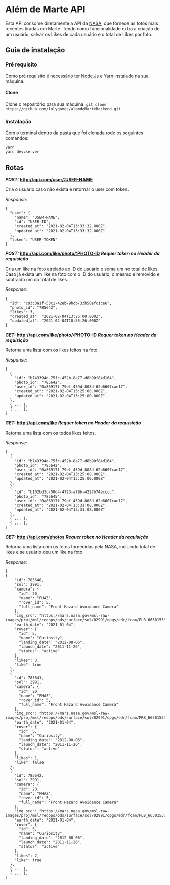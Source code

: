 # Além de Marte API 

Esta API consome diretamente a API da [NASA](https://api.nasa.gov/), que fornece as fotos mais recentes tiradas em Marte. Tendo como funcionalidade extra a criação de um usuário, salvar os Likes de cada usuário e o total de Likes por foto. 

## Guia de instalação

### Pré requisito
Como pré requisito é necessário ter [Node.Js](https://nodejs.org/en/) e [Yarn](https://yarnpkg.com/) instalado na sua máquina. 

#### Clone 
Clone o repositório para sua máquina.
```git clone https://github.com/lulygomes/alemdeMarteBackend.git```

### Instalação

Com o terminal dentro da pasta que foi clonada rode os seguintes comandos:
```
yarn
yarn dev:server
```

## Rotas

__*POST:*   http://api.com/user/:USER-NAME__

Cria o usuário caso não exista e retornar o user com token.


_*Response:*_
```
{
  "user": {
    "name": "USER-NAME",
    "id": "USER-ID",
    "created_at": "2021-02-04T13:33:32.000Z",
    "updated_at": "2021-02-04T13:33:32.000Z"
  },
  "token": "USER-TOKEN"
}
```



__*POST:*  http://api.com/like/photo/:PHOTO-ID__
**_Requer token no Header da requisição_**

Cria um like na foto atrelado ao ID do usuário e soma um no total de likes. 
Caso já exista um like na foto com o ID do usuário, o mesmo é removido e subtraído um do total de likes. 


_*Response:*_
```
{
  "id": "c93c0a1f-53c1-42eb-9bcb-33b50efc1ce6",
  "photo_id": "785642",
  "likes": 3,
  "created_at": "2021-02-04T13:25:00.000Z",
  "updated_at": "2021-02-04T18:55:26.000Z"
}
```



__*GET:*  http://api.com/like/photo/:PHOTO-ID__
**_Requer token no Header da requisição_**

Retorna uma lista com os likes feitos na foto.


_*Response:*_
```
[
  {
    "id": "b743394d-75fc-452b-8a77-d8b90f84d164",
    "photo_id": "785642",
    "user_id": "0a86917f-79ef-459d-808d-62b6607cae17",
    "created_at": "2021-02-04T13:25:00.000Z",
    "updated_at": "2021-02-04T13:25:00.000Z"
  }, 
  { ... },
  { ... }, 
]
```



__*GET:*  http://api.com/like__
**_Requer token no Header da requisição_**

Retorna uma lista com os todos likes feitos.


_*Response:*_
```
[
  {
    "id": "b743394d-75fc-452b-8a77-d8b90f84d164",
    "photo_id": "785642",
    "user_id": "0a86917f-79ef-459d-808d-62b6607cae17",
    "created_at": "2021-02-04T13:25:00.000Z",
    "updated_at": "2021-02-04T13:25:00.000Z"
  },
  {
    "id": "b102bd3c-50d4-4723-a79b-4227b74ecccc",
    "photo_id": "785645",
    "user_id": "0a86917f-79ef-459d-808d-62b6607cae17",
    "created_at": "2021-02-04T13:31:08.000Z",
    "updated_at": "2021-02-04T13:31:08.000Z"
  },
  { ... },
  { ... }, 
]
```



__*GET:*  http://api.com/photos__
**_Requer token no Header da requisição_**

Retorna uma lista com os fotos fornecidas pela NASA, incluindo total de likes e se usuário deu um like na foto


_*Response:*_
```
[
{
    "id": 785640,
    "sol": 2991,
    "camera": {
      "id": 20,
      "name": "FHAZ",
      "rover_id": 5,
      "full_name": "Front Hazard Avoidance Camera"
    },
    "img_src": "https://mars.nasa.gov/msl-raw-images/proj/msl/redops/ods/surface/sol/02991/opgs/edr/fcam/FLB_663015554EDR_F0842120FHAZ00302M_.JPG",
    "earth_date": "2021-01-04",
    "rover": {
      "id": 5,
      "name": "Curiosity",
      "landing_date": "2012-08-06",
      "launch_date": "2011-11-26",
      "status": "active"
    },
    "likes": 3,
    "like": true
  },
  {
    "id": 785641,
    "sol": 2991,
    "camera": {
      "id": 20,
      "name": "FHAZ",
      "rover_id": 5,
      "full_name": "Front Hazard Avoidance Camera"
    },
    "img_src": "https://mars.nasa.gov/msl-raw-images/proj/msl/redops/ods/surface/sol/02991/opgs/edr/fcam/FRB_663015554EDR_F0842120FHAZ00302M_.JPG",
    "earth_date": "2021-01-04",
    "rover": {
      "id": 5,
      "name": "Curiosity",
      "landing_date": "2012-08-06",
      "launch_date": "2011-11-26",
      "status": "active"
    },
    "likes": 1,
    "like": false
  },
  {
    "id": 785642,
    "sol": 2991,
    "camera": {
      "id": 20,
      "name": "FHAZ",
      "rover_id": 5,
      "full_name": "Front Hazard Avoidance Camera"
    },
    "img_src": "https://mars.nasa.gov/msl-raw-images/proj/msl/redops/ods/surface/sol/02991/opgs/edr/fcam/FLB_663015329EDR_F0842116FHAZ00322M_.JPG",
    "earth_date": "2021-01-04",
    "rover": {
      "id": 5,
      "name": "Curiosity",
      "landing_date": "2012-08-06",
      "launch_date": "2011-11-26",
      "status": "active"
    },
    "likes": 2,
    "like": true
  },
  { ... },
  { ... }, 
]
```
